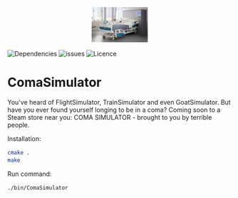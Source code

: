 <p align="center"><img width=25% src="https://github.com/AranBorkum/ComaSimulator/blob/master/images/bed.jpg"></p>

![Dependencies](https://img.shields.io/badge/dependencies-up%20to%20date-brightgreen.svg)
![issues](https://img.shields.io/badge/issues-in_coma-red.svg)
![Licence](https://img.shields.io/badge/licence-to_thrill-brightgreen.svg) 

# ComaSimulator
You've heard of FlightSimulator, TrainSimulator and even GoatSimulator.
But have you ever found yourself longing to be in a coma?
Coming soon to a Steam store near you: COMA SIMULATOR - brought to you by terrible people.

Installation:
```bash
cmake .
make
```

Run command:
``` bash
./bin/ComaSimulator
```

